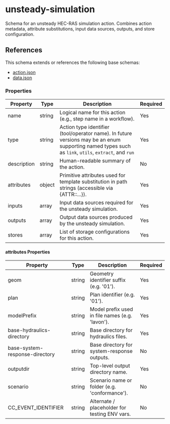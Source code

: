 # unsteady-simulation

Schema for an unsteady HEC-RAS simulation action. Combines action metadata, attribute substitutions, input data sources, outputs, and store configuration.

## References

This schema extends or references the following base schemas:

- [action.json](../base_image/action.md)
- [data.json](../base_image/data.md)

### Properties

| Property | Type | Description | Required |
|----------|------|-------------|----------|
| name | string | Logical name for this action (e.g., step name in a workflow). | Yes |
| type | string | Action type identifier (tool/operator name). In future versions may be an enum supporting named types such as `link`, `utils`, `extract`, and `run` | Yes |
| description | string | Human-readable summary of the action. | No |
| attributes | object | Primitive attributes used for template substitution in path strings (accessible via {ATTR::...}). | Yes |
| inputs | array | Input data sources required for the unsteady simulation. | Yes |
| outputs | array | Output data sources produced by the unsteady simulation. | Yes |
| stores | array | List of storage configurations for this action. | Yes |

#### attributes Properties

| Property | Type | Description | Required |
|----------|------|-------------|----------|
| geom | string | Geometry identifier suffix (e.g. '01'). | Yes |
| plan | string | Plan identifier (e.g. '01'). | Yes |
| modelPrefix | string | Model prefix used in file names (e.g. 'lavon'). | Yes |
| base-hydraulics-directory | string | Base directory for hydraulics files. | Yes |
| base-system-response-directory | string | Base directory for system-response outputs. | No |
| outputdir | string | Top-level output directory name. | Yes |
| scenario | string | Scenario name or folder (e.g. 'conformance'). | No |
| CC_EVENT_IDENTIFIER | string | Alternate / placeholder for testing ENV vars. | No |

